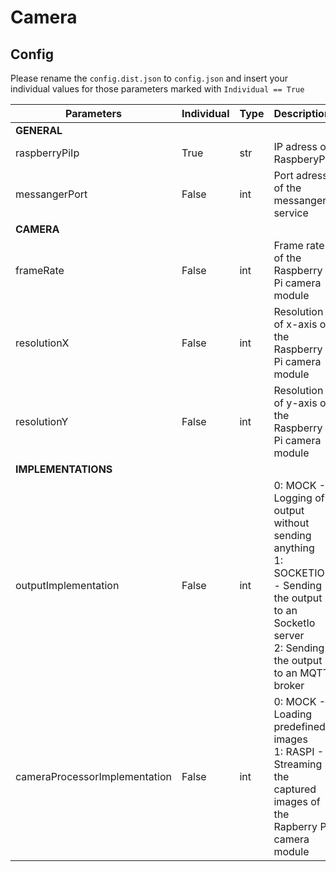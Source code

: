 
# Camera
## Config
Please rename the ``config.dist.json`` to ``config.json`` and insert your individual values for those parameters marked with ``Individual == True``

| Parameters | Individual | Type | Description |
| - | - | - | - |
| **GENERAL**
| raspberryPiIp | True | str | IP adress of RaspberyPi |
| messangerPort | False | int | Port adress of the messanger service |
| **CAMERA**
| frameRate | False | int | Frame rate of the Raspberry Pi camera module |
| resolutionX | False | int | Resolution of x-axis of the Raspberry Pi camera module |
| resolutionY | False | int | Resolution of y-axis of the Raspberry Pi camera module |
| **IMPLEMENTATIONS**
| outputImplementation | False | int | 0: MOCK - Logging of output without sending anything <br> 1: SOCKETIO - Sending the output to an SocketIo server <br> 2: Sending the output to an MQTT broker |
| cameraProcessorImplementation | False | int | 0: MOCK - Loading predefined images <br> 1: RASPI - Streaming the captured images of the Rapberry Pi camera module |
